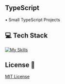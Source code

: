 ## TypeScript
• Small TypeScript Projects

## 💻 Tech Stack
[![My Skills](https://skillicons.dev/icons?i=javascript,typescript,nodejs)](https://skillicons.dev)

## License 🔐 
[MIT License](LICENSE)